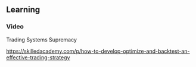 ## Learning

### Video 

Trading Systems Supremacy

https://skilledacademy.com/p/how-to-develop-optimize-and-backtest-an-effective-trading-strategy
